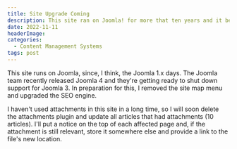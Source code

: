 ```yaml
---
title: Site Upgrade Coming
description: This site ran on Joomla! for more that ten years and it became time to migrate the site to something else. This post announces the planned migration. 
date: 2022-11-11
headerImage: 
categories:
  - Content Management Systems
tags: post
---
```


This site runs on Joomla, since, I think, the Joomla 1.x days. The Joomla team recently released Joomla 4 and they're getting ready to shut down support for Joomla 3. In preparation for this, I removed the site map menu and upgraded the SEO engine.

I haven't used attachments in this site in a long time, so I will soon delete the attachments plugin and update all articles that had attachments (10 articles). I'll put a notice on the top of each affected page and, if the attachment is still relevant, store it somewhere else and provide a link to the file's new location.